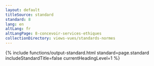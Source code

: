 ```yaml
---
layout: default
titleSource: standard
standard: 8
lang: en
altLang: fr
altLangPage: 8-concevoir-services-ethiques
collectionDirectory: views-vues/standards-normes
---
```

{% include functions/output-standard.html standard=page.standard includeStandardTitle=false currentHeadingLevel=1 %}
